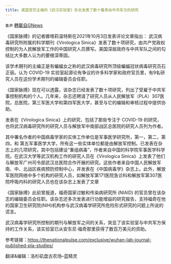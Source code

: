 ```yaml
---
title: 美国官员主编的《武汉实验室》杂志发表了数十篇来自中共军方的研究
---
```

`象声` [轉載自GNews](https://gnews.org/zh-hans/1572874/)

《国家脉搏》的记者娜塔莉温特斯在2021年10月3日发表评论文章指出：
 武汉病毒研究所附属的科学期刊《Virologica Sinica》发表了数十项研究，由共产党政权控制的为人民解放军工作的中国研究人员撰写。美国深层政府与中共军队之间的勾结比大多数人认为的要根深蒂固。

该学术期刊的主编正是有蝙蝠女之称的武汉病毒研究所顶级蝙蝠冠状病毒研究员石正丽。认为 COVID-19 实验室起源论有争议的许多科学家和政府官员里，有9名研究人员在这份学术期刊的编辑委员会任职。

《国家脉搏》现在可以透露，该杂志已经发表了数十项研究，列出了受雇于中共军事控制机构的个人。几年来，杂志还聘请了研究人员从人民解放军（PLA）307医院，总医院，第三军医大学和第四军医大学，甚至与它的编辑和审核过程中提供协助。

发表在《Virologica Sinica》上的研究，包括了那些专注于 COVID-19 的研究，也将武汉病毒研究所的研究人员与解放军中南部战区总医院的研究人员列为作者。

其中署名作者的中国病毒学家的实体工作单位是军事医学研究所，第一，第二，第四，和 第五军事医学大学，所有这一些实体单位都是由解放军控制。已发表在杂志上的几项研究，其中包括建设“重组病毒”，作者来自中国的科学院军事医学科学院。在武汉大学等武汉机构工作的研究人员在《Virologica Sinica》上发表了他们与解放军广州司令部武汉总医院合作开展的研究。这些作者来自中国人民解放军南、中、北战区疾病预防控制中心，并发表在《中国病毒学》杂志上。此外，解放军医院网络中多个机构的研究人员，如解放军第171医院急诊科和解放军第307医院呼吸内科的研究人员也在该杂志上发表了文章

《国家脉搏》此前曾报道，福奇国家过敏和传染病研究所 (NIAID) 的官员曾在该杂志的编辑委员会任职。该杂志还多次发表进行功能增益的研究报告，支持福奇在他的国家卫生研究院(NIH)机构参与武汉病毒学研究所危险形式研究的问题上所说的谎言。

武汉病毒学研究所控制的期刊与解放军之间的关系，突显了该实验室与中共军方保持的工作关系，该实验室已从安东尼·福奇那里获得了数百万美元的资助。

参考链接：https://thenationalpulse.com/exclusive/wuhan-lab-journal-published-pla-studies/

翻译&编辑：洛杉矶盘古农场–蓝精灵
